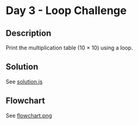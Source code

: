 # Day 3 - Loop Challenge

## Description
Print the multiplication table (10 × 10) using a loop.

## Solution
See [solution.js](./solution.js)

## Flowchart
See [flowchart.png](./flowchart.png)